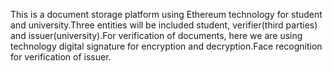 This is a document storage platform using Ethereum technology for student and university.Three entities will be included student, verifier(third parties) and issuer(university).For verification of documents, here we are using technology digital signature for encryption and decryption.Face recognition for verification of issuer.
